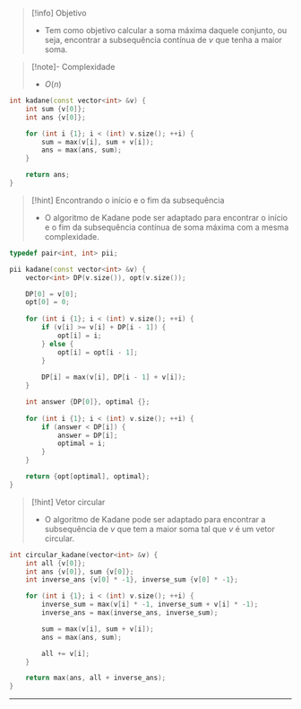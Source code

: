 > [!info] Objetivo
> - Tem como objetivo calcular a soma máxima daquele conjunto, ou seja, encontrar a subsequência contínua de $v$ que tenha a maior soma.

> [!note]- Complexidade
> - $O(n)$

```cpp
int kadane(const vector<int> &v) {
    int sum {v[0]};
    int ans {v[0]};

    for (int i {1}; i < (int) v.size(); ++i) {
        sum = max(v[i], sum + v[i]);
        ans = max(ans, sum);
    }

    return ans;
}
```

> [!hint] Encontrando o início e o fim da subsequência
> - O algoritmo de Kadane pode ser adaptado para encontrar o início e o fim da subsequência contínua de soma máxima com a mesma complexidade.

```cpp
typedef pair<int, int> pii;

pii kadane(const vector<int> &v) {
	vector<int> DP(v.size()), opt(v.size());

    DP[0] = v[0];
    opt[0] = 0;
    
    for (int i {1}; i < (int) v.size(); ++i) {
        if (v[i] >= v[i] + DP[i - 1]) {
            opt[i] = i;
        } else {
            opt[i] = opt[i - 1];
        }
    
        DP[i] = max(v[i], DP[i - 1] + v[i]);
    }

    int answer {DP[0]}, optimal {};
    
    for (int i {1}; i < (int) v.size(); ++i) {
        if (answer < DP[i]) {
            answer = DP[i];
            optimal = i;
        }
    }

    return {opt[optimal], optimal};
}
```

> [!hint] Vetor circular
> - O algoritmo de Kadane pode ser adaptado para encontrar a subsequência de $v$ que tem a maior soma tal que $v$ é um vetor circular.

```cpp
int circular_kadane(vector<int> &v) {
    int all {v[0]};
    int ans {v[0]}, sum {v[0]};
    int inverse_ans {v[0] * -1}, inverse_sum {v[0] * -1};

    for (int i {1}; i < (int) v.size(); ++i) {
        inverse_sum = max(v[i] * -1, inverse_sum + v[i] * -1);
        inverse_ans = max(inverse_ans, inverse_sum);

        sum = max(v[i], sum + v[i]);
        ans = max(ans, sum);

        all += v[i];
    }

    return max(ans, all + inverse_ans);
}
```

---